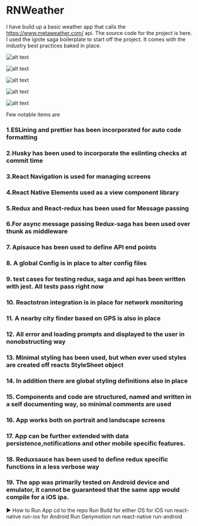 #  RNWeather
I have build up a basic weather app that calls the https://www.metaweather.com/ api. The source code for the project is here.
I used the ignite saga boilerplate to start off the project. It comes with the industry best practices baked in place.


![alt text](https://i.imgur.com/Hc2J0wr.png)

![alt text](https://i.imgur.com/BZhs727.png)

![alt text](https://i.imgur.com/V17EKYc.png)

![alt text](https://i.imgur.com/Z3RyYVy.png)

![alt text](https://i.imgur.com/pW0HsUN.png)

Few notable items are 
### 1.ESLining and prettier has been incorporated for auto code formatting 
### 2.Husky has been used to incorporate the eslinting checks at commit time
### 3.React Navigation is used for managing screens
### 4.React Native Elements used as a view component library
### ​5.Redux and React-redux has been used for Message passing
### 6.For async message passing Redux-saga has been used over thunk as middleware
### 7. Apisauce has been used to define API end points
### 8. A global Config is in place to alter config files
### 9. test cases for testing redux, saga and api has been written with jest. All tests pass right now
### 10. Reactotron integration is in place for network monitoring 
### 11. A nearby city finder based on GPS is also in place
### 12. All error and loading prompts and displayed to the user in nonobstructing way
### 13. Minimal styling has been used, but when ever used styles are created off reacts StyleSheet object
### 14. In addition there are global styling definitions also in place
### 15. Components and code are structured, named and written in a self documenting way, so minimal comments are used
### 16. App works both on portrait and landscape screens
### 17. App can be further extended with data persistence,notifications and other mobile specific features.
### 18. Reduxsauce has been used to define redux specific functions in a less verbose way
### 19. The app was primarily tested on Android device and emulator, it cannot be guaranteed that the same app would compile for a iOS ipa.

▶️ How to Run App
cd to the repo
Run Build for either OS
for iOS
run react-native run-ios
for Android
Run Genymotion
run react-native run-android
